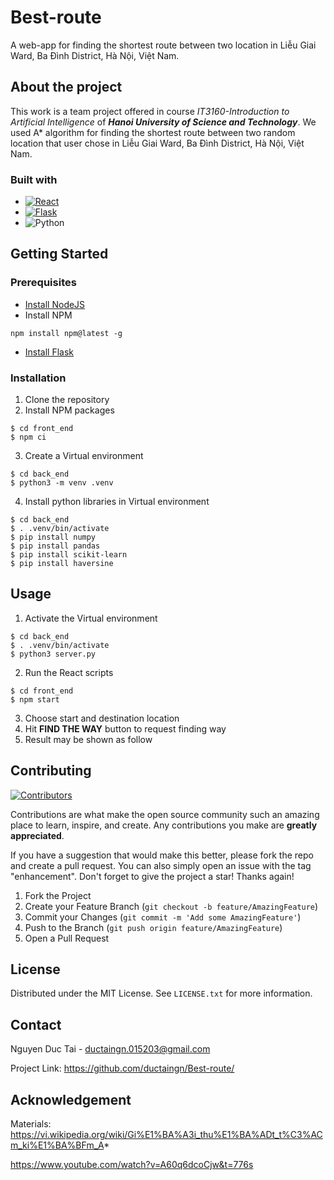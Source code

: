 # Best-route
A web-app for finding the shortest route between two location in Liễu Giai Ward, Ba Đình District, Hà Nội, Việt Nam.

## About the project 
This work is a team project offered in course *IT3160-Introduction to Artificial Intelligence* of ***Hanoi University of Science and Technology***.
We used A* algorithm for finding the shortest route between two random location that user chose in Liễu Giai Ward, Ba Đình District, Hà Nội, Việt Nam.

### Built with
- [![React][React]][React-url]
- [![Flask][Flask]][Flask-url]
- ![Python][Python]
## Getting Started
### Prerequisites
- [Install NodeJS ](https://nodejs.org/en/download)
- Install NPM
```
npm install npm@latest -g
```
- [Install Flask ](https://flask.palletsprojects.com/en/3.0.x/installation/)
### Installation
1. Clone the repository
2. Install NPM packages
```
$ cd front_end
$ npm ci
```
3. Create a Virtual environment
```
$ cd back_end
$ python3 -m venv .venv
```
4. Install python libraries in Virtual environment
```
$ cd back_end
$ . .venv/bin/activate
$ pip install numpy
$ pip install pandas
$ pip install scikit-learn
$ pip install haversine
```

## Usage
1. Activate the Virtual environment
```
$ cd back_end
$ . .venv/bin/activate
$ python3 server.py
```
2. Run the React scripts
```
$ cd front_end
$ npm start
```
3. Choose start and destination location
4. Hit **FIND THE WAY** button to request finding way
5. Result may be shown as follow

## Contributing
[![Contributors][contributors-shield]][contributors-url]

Contributions are what make the open source community such an amazing place to learn, inspire, and create. Any contributions you make are **greatly appreciated**.

If you have a suggestion that would make this better, please fork the repo and create a pull request. You can also simply open an issue with the tag "enhancement". Don't forget to give the project a star! Thanks again!

1. Fork the Project
2. Create your Feature Branch (`git checkout -b feature/AmazingFeature`)
3. Commit your Changes (`git commit -m 'Add some AmazingFeature'`)
4. Push to the Branch (`git push origin feature/AmazingFeature`)
5. Open a Pull Request

## License
Distributed under the MIT License. See `LICENSE.txt` for more information.

## Contact
Nguyen Duc Tai - ductaingn.015203@gmail.com

Project Link: https://github.com/ductaingn/Best-route/

## Acknowledgement
Materials:
https://vi.wikipedia.org/wiki/Gi%E1%BA%A3i_thu%E1%BA%ADt_t%C3%ACm_ki%E1%BA%BFm_A*

https://www.youtube.com/watch?v=A60q6dcoCjw&t=776s

[contributors-shield]: https://img.shields.io/badge/CONTRIBUTORS-5-blue?style=flat-square
[contributors-url]: https://github.com/ductaingn/Best-route/graphs/contributors
[React]: https://img.shields.io/badge/React-%230088CC?style=flat-square&logo=react
[React-url]:https://react.dev/
[Flask]: https://img.shields.io/badge/Flask-%23000000?style=flat-square&logo=flask
[Flask-url]: https://flask.palletsprojects.com/en/3.0.x/#
[Python]: https://img.shields.io/badge/Python-%23ECD53F?style=flat-square&logo=python
